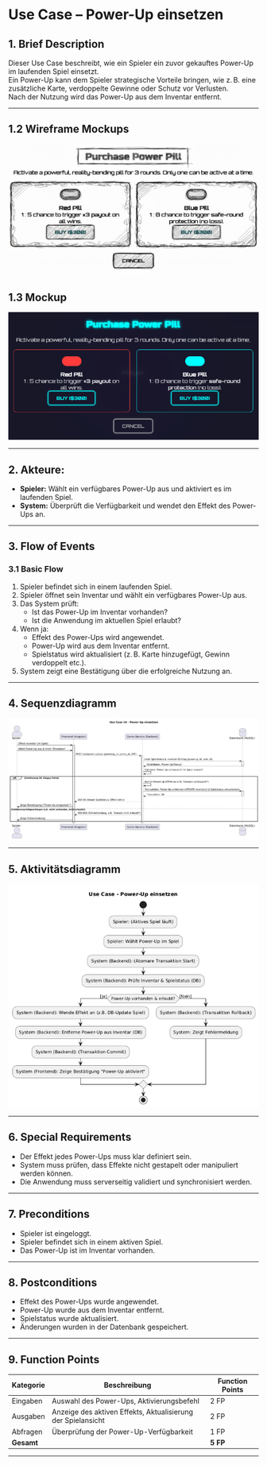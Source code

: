 # Use Case – Power-Up einsetzen

## 1. Brief Description
Dieser Use Case beschreibt, wie ein Spieler ein zuvor gekauftes Power-Up im laufenden Spiel einsetzt.  
Ein Power-Up kann dem Spieler strategische Vorteile bringen, wie z. B. eine zusätzliche Karte, verdoppelte Gewinne oder Schutz vor Verlusten.  
Nach der Nutzung wird das Power-Up aus dem Inventar entfernt.

---
## 1.2 Wireframe Mockups
![alt text](../assets/Wireframe-mockups/Mockup-pill-wireframe.png)
## 1.3 Mockup
![alt text](../assets/mockups/Pills-Mockup.png)

---
<!--
## 3. Screenshots

---
-->
## 2. Akteure:
- **Spieler:** Wählt ein verfügbares Power-Up aus und aktiviert es im laufenden Spiel.  
- **System:** Überprüft die Verfügbarkeit und wendet den Effekt des Power-Ups an.

---
## 3. Flow of Events

### 3.1 Basic Flow
1. Spieler befindet sich in einem laufenden Spiel.
2. Spieler öffnet sein Inventar und wählt ein verfügbares Power-Up aus.
3. Das System prüft:
   - Ist das Power-Up im Inventar vorhanden?
   - Ist die Anwendung im aktuellen Spiel erlaubt?
4. Wenn ja:
   - Effekt des Power-Ups wird angewendet.
   - Power-Up wird aus dem Inventar entfernt.
   - Spielstatus wird aktualisiert (z. B. Karte hinzugefügt, Gewinn verdoppelt etc.).
5. System zeigt eine Bestätigung über die erfolgreiche Nutzung an.

---
## 4. Sequenzdiagramm
![alt text](<../assets/Sequenzdiagramme/Sequenzdiagramm PowerUpEinsetzen.png>)

---

## 5. Aktivitätsdiagramm
![alt text](<../assets/Aktivitätsdiagramme/Aktivitätsdiagramm power-up.png>)

---

## 6. Special Requirements
- Der Effekt jedes Power-Ups muss klar definiert sein.
- System muss prüfen, dass Effekte nicht gestapelt oder manipuliert werden können.
- Die Anwendung muss serverseitig validiert und synchronisiert werden.

---

## 7. Preconditions
- Spieler ist eingeloggt.
- Spieler befindet sich in einem aktiven Spiel.
- Das Power-Up ist im Inventar vorhanden.

---

## 8. Postconditions
- Effekt des Power-Ups wurde angewendet.
- Power-Up wurde aus dem Inventar entfernt.
- Spielstatus wurde aktualisiert.
- Änderungen wurden in der Datenbank gespeichert.

---

## 9. Function Points

| Kategorie  | Beschreibung                            | Function Points |
|-------------|------------------------------------------|-----------------|
| Eingaben    | Auswahl des Power-Ups, Aktivierungsbefehl | 2 FP            |
| Ausgaben    | Anzeige des aktiven Effekts, Aktualisierung der Spielansicht | 2 FP |
| Abfragen    | Überprüfung der Power-Up-Verfügbarkeit    | 1 FP            |
| **Gesamt**  |                                          | **5 FP**        |

---
